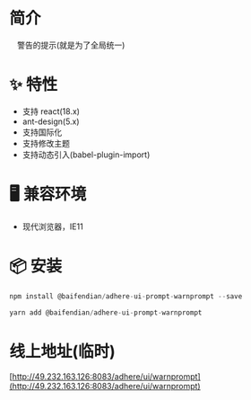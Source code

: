 # 简介
&ensp;&ensp;警告的提示(就是为了全局统一)

# ✨ 特性
- 支持 react(18.x)
- ant-design(5.x)
- 支持国际化
- 支持修改主题
- 支持动态引入(babel-plugin-import)

# 🖥 兼容环境
- 现代浏览器，IE11

# 📦 安装
```javascript
npm install @baifendian/adhere-ui-prompt-warnprompt --save
``` 

```javascript
yarn add @baifendian/adhere-ui-prompt-warnprompt
```

# 线上地址(临时)
[http://49.232.163.126:8083/adhere/ui/warnprompt](http://49.232.163.126:8083/adhere/ui/warnprompt)



